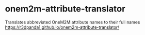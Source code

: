# onem2m-attribute-translator
Translates abbreviated OneM2M attribute names to their full names
https://r3dpanda1.github.io/onem2m-attribute-translator/
